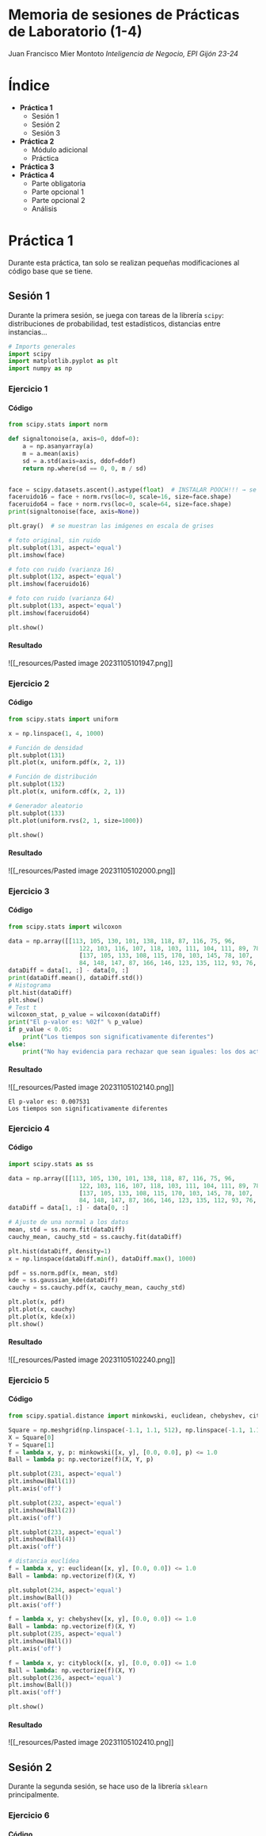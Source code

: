 <br><br><br><br><br><br><br><br><br><br><br><br>
# Memoria de sesiones de Prácticas de Laboratorio  (1-4)
Juan Francisco Mier Montoto
*Inteligencia de Negocio, EPI Gijón 23-24*

<div style="page-break-after: always;"></div>

# Índice

- **Práctica 1**
	- Sesión 1
	- Sesión 2
	- Sesión 3
- **Práctica 2**
	- Módulo adicional
	- Práctica
- **Práctica 3**
- **Práctica 4**
	- Parte obligatoria
	- Parte opcional 1
	- Parte opcional 2
	- Análisis

<div style="page-break-after: always;"></div>

# Práctica 1
Durante esta práctica, tan solo se realizan pequeñas modificaciones al código base que se tiene.
## Sesión 1
Durante la primera sesión, se juega con tareas de la librería `scipy`: distribuciones de probabilidad, test estadísticos, distancias entre instancias...

```python
# Imports generales
import scipy
import matplotlib.pyplot as plt
import numpy as np
```

### Ejercicio 1
#### Código
```python
from scipy.stats import norm

def signaltonoise(a, axis=0, ddof=0):
    a = np.asanyarray(a)
    m = a.mean(axis)
    sd = a.std(axis=axis, ddof=ddof)
    return np.where(sd == 0, 0, m / sd)


face = scipy.datasets.ascent().astype(float)  # INSTALAR POOCH!!! → se utiliza datasets para eliminar warning de ejecución
faceruido16 = face + norm.rvs(loc=0, scale=16, size=face.shape)
faceruido64 = face + norm.rvs(loc=0, scale=64, size=face.shape)
print(signaltonoise(face, axis=None))

plt.gray()  # se muestran las imágenes en escala de grises

# foto original, sin ruido
plt.subplot(131, aspect='equal')
plt.imshow(face)

# foto con ruido (varianza 16)
plt.subplot(132, aspect='equal')
plt.imshow(faceruido16)

# foto con ruido (varianza 64)
plt.subplot(133, aspect='equal')
plt.imshow(faceruido64)

plt.show()
```
#### Resultado
![[_resources/Pasted image 20231105101947.png]]

### Ejercicio 2
#### Código
```python
from scipy.stats import uniform

x = np.linspace(1, 4, 1000)

# Función de densidad
plt.subplot(131)
plt.plot(x, uniform.pdf(x, 2, 1))

# Función de distribución
plt.subplot(132)
plt.plot(x, uniform.cdf(x, 2, 1))

# Generador aleatorio
plt.subplot(133)
plt.plot(uniform.rvs(2, 1, size=1000))

plt.show()

```

#### Resultado
![[_resources/Pasted image 20231105102000.png]]

### Ejercicio 3
#### Código
```python
from scipy.stats import wilcoxon

data = np.array([[113, 105, 130, 101, 138, 118, 87, 116, 75, 96,
                    122, 103, 116, 107, 118, 103, 111, 104, 111, 89, 78, 100, 89, 85, 88],
                    [137, 105, 133, 108, 115, 170, 103, 145, 78, 107,
                    84, 148, 147, 87, 166, 146, 123, 135, 112, 93, 76, 116, 78, 101, 123]])
dataDiff = data[1, :] - data[0, :]
print(dataDiff.mean(), dataDiff.std())
# Histograma
plt.hist(dataDiff)
plt.show()
# Test t
wilcoxon_stat, p_value = wilcoxon(dataDiff)
print("El p-valor es: %02f" % p_value)
if p_value < 0.05:
    print("Los tiempos son significativamente diferentes")
else:
    print("No hay evidencia para rechazar que sean iguales: los dos actuadores son indistintos")
```

#### Resultado
![[_resources/Pasted image 20231105102140.png]]

```
El p-valor es: 0.007531
Los tiempos son significativamente diferentes
```

### Ejercicio 4
#### Código
```python
import scipy.stats as ss

data = np.array([[113, 105, 130, 101, 138, 118, 87, 116, 75, 96,
                    122, 103, 116, 107, 118, 103, 111, 104, 111, 89, 78, 100, 89, 85, 88],
                    [137, 105, 133, 108, 115, 170, 103, 145, 78, 107,
                    84, 148, 147, 87, 166, 146, 123, 135, 112, 93, 76, 116, 78, 101, 123]])
dataDiff = data[1, :] - data[0, :]

# Ajuste de una normal a los datos
mean, std = ss.norm.fit(dataDiff)
cauchy_mean, cauchy_std = ss.cauchy.fit(dataDiff)

plt.hist(dataDiff, density=1)
x = np.linspace(dataDiff.min(), dataDiff.max(), 1000)

pdf = ss.norm.pdf(x, mean, std)
kde = ss.gaussian_kde(dataDiff)
cauchy = ss.cauchy.pdf(x, cauchy_mean, cauchy_std)

plt.plot(x, pdf)
plt.plot(x, cauchy)
plt.plot(x, kde(x))
plt.show()
```

#### Resultado
![[_resources/Pasted image 20231105102240.png]]

### Ejercicio 5
#### Código
```python
from scipy.spatial.distance import minkowski, euclidean, chebyshev, cityblock

Square = np.meshgrid(np.linspace(-1.1, 1.1, 512), np.linspace(-1.1, 1.1, 512), indexing='ij')
X = Square[0]
Y = Square[1]
f = lambda x, y, p: minkowski([x, y], [0.0, 0.0], p) <= 1.0
Ball = lambda p: np.vectorize(f)(X, Y, p)

plt.subplot(231, aspect='equal')
plt.imshow(Ball(1))
plt.axis('off')

plt.subplot(232, aspect='equal')
plt.imshow(Ball(2))
plt.axis('off')

plt.subplot(233, aspect='equal')
plt.imshow(Ball(4))
plt.axis('off')

# distancia euclídea
f = lambda x, y: euclidean([x, y], [0.0, 0.0]) <= 1.0
Ball = lambda: np.vectorize(f)(X, Y)

plt.subplot(234, aspect='equal')
plt.imshow(Ball())
plt.axis('off')

f = lambda x, y: chebyshev([x, y], [0.0, 0.0]) <= 1.0
Ball = lambda: np.vectorize(f)(X, Y)
plt.subplot(235, aspect='equal')
plt.imshow(Ball())
plt.axis('off')

f = lambda x, y: cityblock([x, y], [0.0, 0.0]) <= 1.0
Ball = lambda: np.vectorize(f)(X, Y)
plt.subplot(236, aspect='equal')
plt.imshow(Ball())
plt.axis('off')

plt.show()
```

#### Resultado
![[_resources/Pasted image 20231105102410.png]]

## Sesión 2
Durante la segunda sesión, se hace uso de la librería `sklearn` principalmente.

### Ejercicio 6
#### Código
Como base para el ejercicio 6, se utiliza el archivo `sklearn-1-multivariate.py`.

```python

import matplotlib.pyplot as plt
from sklearn import datasets
from sklearn.feature_selection import SelectKBest, f_regression
from sklearn.linear_model import LinearRegression
from sklearn.svm import SVR
from sklearn.ensemble import RandomForestRegressor
from sklearn.neural_network import MLPRegressor
import numpy as np
import pandas as pd

data_url = "http://lib.stat.cmu.edu/datasets/boston"
raw_df = pd.read_csv(data_url, sep="\s+", skiprows=22, header=None)
X_full = np.hstack([raw_df.values[::2, :], raw_df.values[1::2, :2]])
Y = raw_df.values[1::2, 2]
print(raw_df.columns)

print(X_full.shape)
print(Y.shape)
X = X_full[:, :]
orden = np.argsort(Y)
horizontal = np.arange(Y.shape[0])
plt.scatter(horizontal, Y[orden], color='black')

regressor = LinearRegression()
regressor.fit(X, Y)
plt.scatter(horizontal, regressor.predict(X)[orden], 2, color='blue')

regressor = SVR(kernel='rbf', C=1e5, epsilon=1)
regressor.fit(X, Y)
plt.scatter(horizontal, regressor.predict(X)[orden], 2, color='green')

regressor = RandomForestRegressor()
regressor.fit(X, Y)
plt.scatter(horizontal, regressor.predict(X)[orden], 2, color='red')

regressor = MLPRegressor()
regressor.fit(X, Y)
plt.scatter(horizontal, regressor.predict(X)[orden], 2, color='yellow')

plt.legend(['Real', 'Linear', 'SVR', 'Random Forest', 'MLP'])
plt.show()
```

#### Resultado y análisis
![[_resources/Pasted image 20231105103507.png]]

- A simple vista, se puede observar que el modelo `RandomForestRegressor` es el más preciso.
- Para `SVR`, los diferentes tipos de kernel no afectan prácticamente nada a la predicción final.
- Con valores superiores de $k$, el resto de modelos se ajustan considerablemente mejor a la "realidad".

### Ejercicio 7
#### Código
```python
import matplotlib.pyplot as plt
from sklearn import datasets
from sklearn.feature_selection import SelectKBest, f_regression
from sklearn.linear_model import LinearRegression
from sklearn.svm import SVR
from sklearn.ensemble import RandomForestRegressor
from sklearn.model_selection import cross_val_score, cross_val_predict
from sklearn.metrics import mean_squared_error
import numpy as np
import pandas as pd

data_url = "http://lib.stat.cmu.edu/datasets/boston"
raw_df = pd.read_csv(data_url, sep="\s+", skiprows=22, header=None)
X_full = np.hstack([raw_df.values[::2, :], raw_df.values[1::2, :2]])
Y = raw_df.values[1::2, 2]
print(raw_df.columns)

print(X_full.shape)
print(Y.shape)
# Se elige la variable mas dependiente de la salida
selector = SelectKBest(f_regression, k=1)
selector.fit(X_full, Y)
X = X_full[:, :]

regressor = LinearRegression()
regressor.fit(X, Y)
# Error cuadratico medio de cada fold, seguido de media de folds
score = cross_val_score(regressor, X, Y, scoring='neg_mean_squared_error', cv=10).mean()
# La prediccion es la respuesta del modelo aprendido en el
# el fold para el que la instancia fue parte del conjunto de test
predicted = cross_val_predict(regressor, X, Y, cv=10)
mse = mean_squared_error(Y, predicted)
# Resultados parecidos pero no iguales
print("LIN MSE =", mse)
print("LIN score =", -score)

regressor = SVR(kernel='rbf', C=1e1, epsilon=1)
regressor.fit(X, Y)
score = cross_val_score(regressor, X, Y, scoring='neg_mean_squared_error', cv=10).mean()
predicted = cross_val_predict(regressor, X, Y, cv=10)
mse = mean_squared_error(Y, predicted)
print("SVR MSE =", mse)
print("SVR score =", -score)

regressor = RandomForestRegressor()
regressor.fit(X, Y)
score = cross_val_score(regressor, X, Y, scoring='neg_mean_squared_error', cv=10).mean()
predicted = cross_val_predict(regressor, X, Y, cv=10)
mse = mean_squared_error(Y, predicted)
print("RNF MSE =", mse)
print("RNF score =", -score)

# Resulta mejor usar SVR, luego LIN y por último RNF
# Esto es porque el error cuadratico medio es menor

# Si se utilizan todas las variables, el resultado es el inverso.
```

#### Resultado y análisis
![[_resources/Pasted image 20231105103824.png]]

En cuanto a error se refiere, el mejor es, de nuevo, `RandomForestGenerator`, y el peor es el regresor lineal. El resultado es similar se empleen todas las variables o no.

## Sesión 3
Durante la tercera sesión, se trabaja con `pandas` (y un poco la "visión general").
Los cinco archivos aportados son ejercicios ya completados, que se leen y se ejecutan para comprender su funcionamiento.

### Ejercicio 8

```python
import pandas as pd
import numpy as np
from sklearn.model_selection import cross_val_score, cross_val_predict
from sklearn.linear_model import LinearRegression
from sklearn.svm import SVR
from sklearn.ensemble import RandomForestRegressor
from sklearn.metrics import mean_squared_error

df = pd.read_excel("Churn_Modelling_NANs.xlsx", na_values='NA')
```

```python
# 1. Elimina las filas con valores perdidos
df = df.dropna()

# 2. Selecciona un dataframe 'X' con las columnas 'CreditScore','Age','Tenure','Balance','NumOfProducts','HasCrCard','IsActiveMember'
X = df[['CreditScore', 'Age', 'Tenure', 'Balance', 'NumOfProducts', 'HasCrCard', 'IsActiveMember']]

# 3. Selecciona un dataframe 'y' con la columna 'EstimatedSalary'
y = df[['EstimatedSalary']]
```

``` python
# 4. Haz tres modelos (LinearRegression, SVR, RandomForestRegressor) de Y frente a X
# 	 y compara el error cuadrático medio de los tres con validación cruzada (10 fold)
cv = 10

# LinearRegression
lr = LinearRegression()
lr.fit(X, y)
lr_scores = cross_val_score(lr, X, y, cv=cv, scoring="neg_mean_squared_error").mean()
lr_predicted = cross_val_predict(lr, X, y, cv=cv)
print("LinearRegression mse mean: " + str(mean_squared_error(y, lr_predicted)))

# SVR
svr = SVR(kernel="linear")
svr.fit(X, y)
svr_scores = cross_val_score(svr, X, y, cv=cv, scoring="neg_mean_squared_error")
svr_predicted = cross_val_predict(svr, X, y, cv=cv)
print("SVR mse mean: " + str(mean_squared_error(y, svr_predicted)))

# RandomForestRegressor
rfr = RandomForestRegressor(n_estimators=10)
rfr.fit(X, y)
rfr_scores = cross_val_score(rfr, X, y, cv=cv, scoring="neg_mean_squared_error")
rfr_predicted = cross_val_predict(rfr, X, y, cv=cv)
print("RandomForestRegressor mse mean: " + str(mean_squared_error(y, rfr_predicted)))
```

```python
# 5. Selecciona un dataframe 'XC' con las columnas CreditScore, Age, Tenure, Balance,
# 	 NumOfProducts, HasCrCard, IsActiveMember, EstimatedSalary y un dataframe 'C' con
# 	 la columna Exited. Haz tres clasificaciones diferentes de C frente a XC y compara
# 	 sus porcentajes de aciertos con validación cruzada (10 fold)
XC = df[['CreditScore', 'Age', 'Tenure', 'Balance', 'NumOfProducts', 'HasCrCard', 'IsActiveMember', 'EstimatedSalary']]
C = df[['Exited']]

# LinearRegression
lr = LinearRegression()
lr_scores = cross_val_score(lr, XC, C, cv=cv, scoring="neg_mean_squared_error")
print("LinearRegression mse mean: " + str(lr_scores.mean()))

# SVR
svr = SVR(kernel="linear")
svr_scores = cross_val_score(svr, XC, C, cv=cv, scoring="neg_mean_squared_error")
print("SVR mse mean: " + str(svr_scores.mean()))

# RandomForestRegressor
rfr = RandomForestRegressor(n_estimators=10)
rfr_scores = cross_val_score(rfr, XC, C, cv=cv, scoring="neg_mean_squared_error")
print("RandomForestRegressor mse mean: " + str(rfr_scores.mean()))
```

---
<div style="page-break-after: always;"></div>

# Práctica 2
*Nota inicial: `sklearn` se debe instalar mediante el comando `pip install scikit-learn`.

## Módulo adicional
**IMPORTANTE:** para la realización de esta práctica se ha generado un nuevo módulo de Python que evite tener que ejecutar los mismos comandos una y otra vez, automatizando un poco el transcurso de la práctica.

```python
def slice(dataset) -> [pd.DataFrame, pd.DataFrame]:
	"""
	:param dataset: dataset
	:return: dataset without the target column and the target column
	"""
	return dataset.iloc[:, 0:-1], dataset.iloc[:, -1]


def mdav(dataset) -> float:
	"""
	:param dataset: dataset
	:return: the variance of the most dispersed attribute
	"""
	return np.var(dataset, axis=0).max()


def reduce_by_var(dataset, base) -> pd.DataFrame:
	"""
	:param dataset: dataset
	:param base: base mutiplier of mdav
	:return: the dataset without attributes higher than `base * mdav(dataset)`
	"""
	return VarianceThreshold(base * mdav(dataset)).fit_transform(dataset)


def reduce_with_univariate(dataset_x, dataset_y, k) -> pd.DataFrame:
	"""
	:param dataset: dataset
	:param k: number of attributes to keep
	:return: the dataset with the `k` most relevant attributes
	"""
	return SelectKBest(chi2, k=k).fit_transform(dataset_x, dataset_y)


def reduce_with_rfe(dataset_x, dataset_y):
	"""
	:param dataset: dataset
	:return: the dataset without attributes that are not relevant
	"""
	return RFECV(SVC(kernel="linear"), step=1, cv=5).fit_transform(dataset_x, dataset_y)

def importances(dataset_x, dataset_y, name):
	"""
	:param dataset: dataset
	"""

	forest = ExtraTreesClassifier(n_estimators=250, random_state=0)

	forest.fit(dataset_x, dataset_y)
	importances = forest.feature_importances_
	std = np.std([tree.feature_importances_ for tree in forest.estimators_], axis=0)
	indices = np.argsort(importances)[::-1]

	plt.figure()
	plt.title(f"{name} Feature importances")
	plt.bar(range(dataset_x.shape[1]), importances[indices], color="r", yerr=std[indices], align="center")
	plt.xticks(range(dataset_x.shape[1]), indices)
	plt.xlim([-1, dataset_x.shape[1]])
	plt.show()
```

Este módulo se utiliza en la siguiente práctica para automatizar también algunas acciones.

## Práctica
El objetivo de la práctica es la selección de las características más relevantes mediante el uso de diferentes técnicas:
- Eliminación de variables con poca varianza
- Eliminación de variables basada en estadísticos univariantes
- Eliminación recursiva de variables
- Eliminación de variables usando `SelectFromModel`

### 0. Lectura de archivos
Para esta práctica, se utilizan tres conjuntos de datos diferentes que se han de cargar de manera distinta. Teniendo en cuenta mi estructura de archivos local, donde los archivos `csv` están en una subcarpeta `datasets` con respecto a la carpeta de la práctica, los conjuntos se cargan de la siguiente manera:
```python
import datasets.datasets_synthetic
import pandas as pd
import utils

# Carga inicial de datasets
iris = pd.read_csv('datasets/datasets-uci-iris.csv', sep=',', decimal='.', header=None, names=['sepal_length', 'sepal_width', 'petal_length', 'petal_width', 'target'])
letter = pd.read_csv('datasets/datasets-uci-letter.csv', sep=',', decimal='.')
synthetic = datasets.datasets_synthetic.gen()

iris_x, iris_y = utils.slice(iris)
letter_x, letter_y = utils.slice(letter)
synthetic_x = synthetic[0]
synthetic_y = synthetic[1]

print(f"Iris shape: {iris_x.shape}")
print(f"Letter shape: {letter_x.shape}")
print(f"Synthetic shape: {synthetic_x.shape}")
```

Como se puede comprobar, se dividen los conjuntos para extraer la clasificación a una variable distinta, por necesidades de algunos métodos de eliminación. Además, la célula imprime la "forma" de los conjuntos importados como referencia para las reducciones posteriores:
![[_resources/Pasted image 20231104110944.png]]

Para la obtención del conjunto "sintético", se crea un pequeño módulo dentro de la anteriormente mencionada carpeta `datasets`:
```python
from sklearn.datasets import make_classification
import pandas as pd


def gen():
	return make_classification(n_samples=1000, n_features=10, n_informative=3, n_redundant=0, n_repeated=0, n_classes=2, random_state=0, shuffle=False)
```

### 1. Eliminación de variables con poca varianza

```python
base = 0.1

iris_var = utils.reduce_by_var(iris_x, base)
letter_var = utils.reduce_by_var(letter_x, base)
synthetic_var = utils.reduce_by_var(synthetic_x, base)

print(f"Iris reduced_by_var shape: {iris_var.shape}")
print(f"Letter reduced_by_var shape: {letter_var.shape}")
print(f"Synthetic reduced_by_var shape: {syntehtic_var.shape}")
```

El resultado de la célula anterior es una reducción de una sola variable en el conjunto de IRIS:
![[_resources/Pasted image 20231104112557.png]]

### 2. Eliminación de variables basada en estadísticos univariantes
Se hace uso del estadístico `SelectKBest`, como se indica en el enunciado de la práctica, con $k=2$.
Debido a un problema desconocido, no se puede aplicar esta técnica al dataset sintético, por lo que se dejan las correspondientes instrucciones comentadas.

```python
k = 2

iris_uni = utils.reduce_with_univariate(iris_x, iris_y, k)
letter_uni = utils.reduce_with_univariate(letter_x, letter_y, k)
# synthetic_uni = utils.reduce_with_univariate(synthetic_x, synthetic_y, k)

print(f"Iris reduced_with_univariate shape: {iris_uni.shape}")
print(f"Letter reduced_with_univariate shape: {letter_uni.shape}")
# print(f"Synthetic reduced_with_univariate shape: {synthetic_uni.shape}")
```

El resultado de la ejecución es lo siguiente:
![[_resources/Pasted image 20231104112801.png]]

### 3. Eliminación recursiva de variables
Siguiendo las indicaciones y explicaciones del enunciado de la práctica, se utiliza el siguiente estimador y selector:
```python
estimator = SVC(kernel="linear")
selector = RFECV(estimator, step=1, cv=5)
```

El código de la práctica es el siguiente:
```python
iris_rfe = utils.reduce_with_rfe(iris_x, iris_y)
# letter_rfe = utils.reduce_with_rfe(letter_x, letter_y)
synthetic_rfe = utils.reduce_with_rfe(synthetic_x, synthetic_y)

print(f"Iris reduced_with_rfe shape: {iris_rfe.shape}")
# print(f"Letter reduced_with_rfe shape: {letter_rfe.shape}")
print(f"Synthetic reduced_with_rfe shape: {synthetic_rfe.shape}")
```

En este caso, es el dataset "letter" el que no se puede hacer funcionar, por lo que se comentan las instrucciones pertinentes.
El resultado de la ejecución es el siguiente:
![[_resources/Pasted image 20231104113333.png]]
### 4. Eliminación de variables usando `SelectFromModel`
```python
utils.importances(iris_x, iris_y, "Iris")
utils.importances(letter_x, letter_y, "Letter")
utils.importances(synthetic_x, synthetic_y, "Synthetic")
```

El código anterior devuelve los siguientes gráficos:
- ![[_resources/Pasted image 20231104174443.png]]
- ![[_resources/Pasted image 20231104174449.png]]
- ![[_resources/Pasted image 20231104174453.png]]

Según estos resultados, los atributos más relevantes de cada dataset son, respectivamente:
- `petal_width` y `petal_length` para Iris.
- `x-ege` y `y-ege` para Letter.
- Para el conjunto sintético, el segundo y tercer atributo.

---
<div style="page-break-after: always;"></div>

# Práctica 3
*Nota: para esta práctica se utiliza el módulo de la práctica anterior*

Como menciona el enunciado, hay una serie de objetivos en esta práctica:
- Limpiar el dataset, quitando los valores perdidos
- Escalar o normalizar las variables
- Detectar las variables irrelevantes o redundantes
- Construir un modelo lineal y otro con random forest
- Realizar la validación cruzada de ambos modelos y decidir cuál es la precisión del modelo conseguido

El dataset que se utiliza tiene los siguientes atributos:
- N : número de habitantes
- R : radio de la población
- S : función desconocida del número de habitantes
- T : función desconocida del radio de la población
- U : datos aleatorios con el mismo rango que la solución
- G : datos aleatorios con la misma media y desviación típica que la solución
- L : longitud de cable en la población

Se utiliza una celda de Jupyter por cada objetivo de la práctica. El resultado en código es el siguiente:

```python
# Leer los datos del dataset
import pandas as pd
cables_filename = 'cables.csv'
cables = pd.read_csv(cables_filename, sep=',', decimal='.')
cables = pd.DataFrame(cables).iloc[:, 1:] # Eliminar la primera columna
```

```python
# Limpiar el dataset, quitando los valores perdidos
print(f"Before cleaning: {cables.shape}")
cables = cables.dropna(axis=0, how='any')
print(f"After cleaning: {cables.shape}")
```

```python
# Escalar o normalizar las variables
from sklearn.preprocessing import MinMaxScaler

scaler = MinMaxScaler()
cables = scaler.fit_transform(cables)
cables = pd.DataFrame(cables)
```

```python
# Detectar las variables irrelevantes o redundantes
import utils

cables_x, cables_y = utils.slice(cables)
print(f"Shape before reducing: {cables_x.shape}")
cables_x = utils.reduce_by_var(cables_x, 0.1)
print(f"Shape after reducing: {cables_x.shape}")
```

```python
# Construir un modelo lineal y otro con RandomForest
from sklearn.linear_model import LinearRegression
from sklearn.ensemble import RandomForestRegressor

linear = LinearRegression()
forest = RandomForestRegressor()

linear.fit(cables_x, cables_y)
forest.fit(cables_x, cables_y)
```

```python
# Realizar la validación cruzada de ambos modelos y
# decidir cuál es la precisión del modelo conseguido.
from sklearn.model_selection import cross_val_score
import numpy as np

scores_linear = cross_val_score(linear, cables_x, cables_y, cv=10)
scores_forest = cross_val_score(forest, cables_x, cables_y, cv=10)

print('Linear score: ', np.mean(scores_linear))
print('Forest score: ', np.mean(scores_forest))

# Calcular el MSE de las predicciones de ambos modelos
from sklearn.metrics import mean_squared_error

linear_pred = linear.predict(cables_x)
forest_pred = forest.predict(cables_x)

print('Linear MSE: ', mean_squared_error(cables_y, linear_pred))
print('Forest MSE: ', mean_squared_error(cables_y, forest_pred))
```

De la ejecución de la última celda se obtienen los siguientes valores:
![[_resources/Pasted image 20231102162404.png]]

RandomForest tiene un score inferior pero también un error medio inferior, por lo que ambos modelos son similares pero mediocres, ya que ninguno obtiene buenos resultados.

---
<div style="page-break-after: always;"></div>

# Práctica 4
*Nota inicial: `umap` se debe instalar mediante el comando `pip install ulmap-learn`.*

Para la resolución de esta práctica, se utiliza el Jupyter Notebook mencionado en el enunciado de la misma `manifold-learning.ipynb` como punto de partida para ejecutar los diferentes métodos.

Después de copiar la sección de librerías y métodos del notebook anterior, se cargan los datos aportados mediante los siguientes comandos:

```python
import pandas as pd

data = pd.read_excel('4000datosSimuladosEnergia.xlsx')
points = data.iloc[:, 0:-1].values
colors = data.iloc[:, -1].values
```

Para que `pandas` sea capaz de importar archivos con formato Excel, se necesita la librería `openpyxl` (`pip install openpyxl`).

Se utilizan los siguientes parámetros durante toda la práctica:
```python
n_neighbors = 12
n_components = 2
params = {
	"n_neighbors": n_neighbors,
	"n_components": n_components,
	"eigen_solver": "auto",
	"random_state": 0
}
```

El análisis de los resultados obtenidos se realiza al final de este apartado.
## Parte obligatoria
A continuación, se recopilan todas las gráficas obtenidas de cada módulo y el código utilizado para ejecutar cada una.
### PCA
![[_resources/Pasted image 20231018174507.png]]
```python
# PCA
fig = plt.figure(figsize=(10, 5))

pca = PCA(n_components=2)
pca.fit(data)
data_pca = pca.transform(data)

ax = fig.add_subplot(1, 2, 1)
ax.scatter(data_pca[:, 0], data_pca[:, 1], c=colors, s=10)
ax.set_title('PCA')
```

### LLE LTSA
![[_resources/Pasted image 20231018174503.png]]
```python
# LLE LTSA
fig = plt.figure(figsize=(6,6))

model = manifold.LocallyLinearEmbedding(method="ltsa", **params)
X = model.fit_transform(points)
ax = fig.add_subplot(1, 1, 1)
ax.scatter(X[:, 0], X[:, 1], c=colors)
ax.set_title('LLE LTSA', size=14)
```

### MDS
![[_resources/Pasted image 20231018174512.png]]
```python
# MDS
fig = plt.figure(figsize=(6,6))

model = MDS(n_components=n_components)
X = model.fit_transform(points)
ax = fig.add_subplot(1, 1, 1)
ax.scatter(X[:, 0], X[:, 1], c=colors)
ax.set_title('MDS', size=14)
```

### UMAP
![[_resources/Pasted image 20231018174518.png]]

```python
# UMAP
pumap = UMAP(n_components=n_components, init="random", random_state=0)
sr_umap = pumap.fit_transform(points) 

fig = plt.figure(figsize=(18, 6))
ax = fig.add_subplot(1, 3, 1)
ax.scatter(sr_umap[:, 0], sr_umap[:, 1], c=colors)
ax.set_title('UMAP', size=14)
```

## Parte opcional 1
### Sammon
![[_resources/Pasted image 20231018174955.png]]
```python
# Sammon
fig = plt.figure(figsize=(6, 6))

(sp, index) = np.unique(points, axis=0, return_index=True)
(y, E) = sammon(sp, 2)
ax = fig.add_subplot(1, 1, 1)
ax.scatter(y[:, 0], y[:, 1], c=color[index])
ax.set_title('Sammon', size=14)
```

### Isomap
![[_resources/Pasted image 20231018175000.png]]
```python
# Isomap
fig = plt.figure(figsize=(6, 6))

model = Isomap(n_neighbors=n_neighbors, n_components=n_components)
X = model.fit_transform(points)
ax = fig.add_subplot(1, 1, 1)
ax.scatter(X[:, 0], X[:, 1], c=colors)
ax.set_title('Isomap', size=14)
```

### t-SNE
![[_resources/Pasted image 20231018175005.png]]
```python
# t-SNE
fig = plt.figure(figsize=(6, 6))

sr_tsne = manifold.TSNE(n_components=n_components, perplexity=40, random_state=0).fit_transform(points)
ax = fig.add_subplot(1, 1, 1)
ax.scatter(sr_tsne[:, 0], sr_tsne[:, 1], c=colors)
ax.set_title('t-SNE', size=14)
```

## Parte opcional 2
Aprovechando lo que se ve en el notebook de teoría, se muestran las dos opciones que se piden en columnas separadas.

```python
# Kernel PCA con sigmoide y rbf
fig, axes = plt.subplots(figsize=(12, 6), ncols=2)

model = KernelPCA(n_components=n_components, kernel="sigmoid", gamma=0.05)
X = model.fit_transform(points)
ax = axes[0]
ax.scatter(X[:, 0], X[:, 1], c=colors)
ax.set_title('Kernel PCA con sigmoide', size=14)

model = KernelPCA(n_components=n_components, kernel="rbf")
X = model.fit_transform(points)
ax = axes[1]
ax.scatter(X[:, 0], X[:, 1], c=colors)
ax.set_title('Kernel PCA con rbf', size=14)
```

**Resultados**
![[_resources/Pasted image 20231018173255.png]]

**Reflexión**
Como se puede observar, existen algunos problemas de hiperparámetros que hacen que los modelos seleccionados no cumplan su función correctamente.

Para tratar de arreglar este problema, se han probado los siguientes hiperparámetros:
- **Cambiar las gammas**. Las IAs generativas sugerían 10 de gamma, con resultados nefastos. El notebook de teoría utiliza $0.05$ para PCA con sigmoide y nada para PCA con rbf. También se ha probado intercambiando todos estos valores entre sí, y valores intermedios, sin ningún resultado positivo.
- **Cambiar el número de componentes.** Sin ningún resultado, lo cual es lógico porque durante toda la práctica se utiliza el mismo valor.
- **Introducir parámetros nuevos.** Por ejemplo, `coef0`, sin ningún resultado aparente.

Puesto que el primer modelo agrupa todos los puntos en $[0, 0]$, no se tiene en cuenta a la hora de analizar los resultados.

## Análisis
Tras observar los resultados obtenidos por todos los métodos, se llega a las siguientes conclusiones:
1. La configuración es muy relevante en esta práctica, ya que un cambio en un hiperparámetro puede provocar que un modelo produzca resultados drásticamente diferentes o directamente no funcionen.
2. La reducción dimensional provoca que la mayoría de resultados no sean fáciles de predecir.
3. Los mejores modelos son aquellos que consigan separar más los puntos dependiendo de su clasificación (como *t-SNE* o *UMAP*)
4. Otros modelos, como *Sammon* o *Isomap*, consiguen buenos resultados pese a existir intersecciones entre las clases.
5. El resto de modelos no cumplen las expectativas.